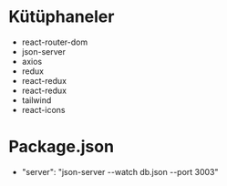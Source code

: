 # Kütüphaneler

- react-router-dom
- json-server
- axios
- redux
- react-redux
- react-redux
- tailwind
- react-icons

# Package.json

- "server": "json-server --watch db.json --port 3003"
